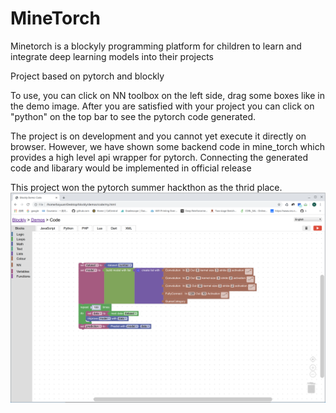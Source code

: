 # MineTorch
Minetorch is a blockyly programming platform for children to learn and integrate deep learning models into their projects

Project based on pytorch and blockly

To use, you can click on NN toolbox on the left side, drag some boxes like in the demo image. After you are satisfied with your project you can click on "python" on the top bar to see the pytorch code generated. 

The project is on development and you cannot yet execute it directly on browser. However, we have shown some backend code in mine_torch which provides a high level api wrapper for pytorch. Connecting the generated code and libarary would be implemented  in official release

This project won the pytorch summer hackthon as the thrid place.
![alt text](https://raw.githubusercontent.com/buoyancy99/MineTorch/master/demo.png?token=AD5WIW2MYZB3ILSEN4FTQ3K5K4GQ6)
